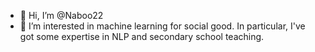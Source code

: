 - 👋 Hi, I’m @Naboo22
- 👀 I’m interested in machine learning for social good. In particular, I've got some expertise in NLP and secondary school teaching.

<!---
Naboo22/Naboo22 is a ✨ special ✨ repository because its `README.md` (this file) appears on your GitHub profile.
You can click the Preview link to take a look at your changes.
--->

